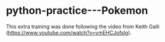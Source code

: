 # python-practice---Pokemon
This extra training was done following the video from Keith Galli (https://www.youtube.com/watch?v=vmEHCJofslg).
